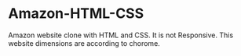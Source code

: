 # Amazon-HTML-CSS
Amazon website clone with HTML and CSS.
  It is not Responsive.
  This website dimensions are according to chorome.
